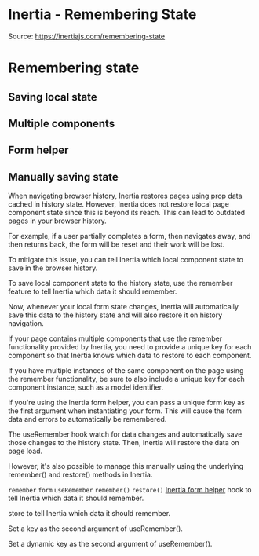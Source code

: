 # Inertia - Remembering State

Source: https://inertiajs.com/remembering-state

# Remembering state

## Saving local state

## Multiple components

## Form helper

## Manually saving state

When navigating browser history, Inertia restores pages using prop data cached in history state. However, Inertia does not restore local page component state since this is beyond its reach. This can lead to outdated pages in your browser history.

For example, if a user partially completes a form, then navigates away, and then returns back, the form will be reset and their work will be lost.

To mitigate this issue, you can tell Inertia which local component state to save in the browser history.

To save local component state to the history state, use the remember feature to tell Inertia which data it should remember.

Now, whenever your local form state changes, Inertia will automatically save this data to the history state and will also restore it on history navigation.

If your page contains multiple components that use the remember functionality provided by Inertia, you need to provide a unique key for each component so that Inertia knows which data to restore to each component.

If you have multiple instances of the same component on the page using the remember functionality, be sure to also include a unique key for each component instance, such as a model identifier.

If you're using the Inertia form helper, you can pass a unique form key as the first argument when instantiating your form. This will cause the form data and errors to automatically be remembered.

The useRemember hook watch for data changes and automatically save those changes to the history state. Then, Inertia will restore the data on page load.

However, it's also possible to manage this manually using the underlying remember() and restore() methods in Inertia.

`remember`
`form`
`useRemember`
`remember()`
`restore()`
[Inertia form helper](/forms#form-helper)
hook to tell Inertia which data it should remember.

store to tell Inertia which data it should remember.

Set a key as the second argument of useRemember().

Set a dynamic key as the second argument of useRemember().
